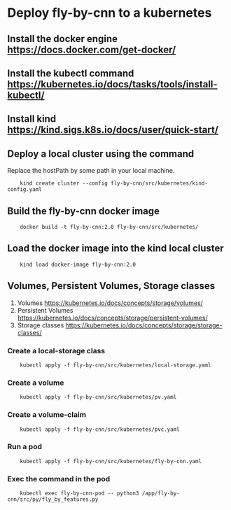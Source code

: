 # Deploy fly-by-cnn to a kubernetes

## Install the docker engine https://docs.docker.com/get-docker/

## Install the kubectl command https://kubernetes.io/docs/tasks/tools/install-kubectl/

## Install kind https://kind.sigs.k8s.io/docs/user/quick-start/

## Deploy a local cluster using the command

Replace the hostPath by some path in your local machine. 

```
	kind create cluster --config fly-by-cnn/src/kubernetes/kind-config.yaml
```

## Build the fly-by-cnn docker image

```
	docker build -t fly-by-cnn:2.0 fly-by-cnn/src/kubernetes/
```

## Load the docker image into the kind local cluster

```
	kind load docker-image fly-by-cnn:2.0
```

## Volumes, Persistent Volumes, Storage classes 

1. Volumes https://kubernetes.io/docs/concepts/storage/volumes/
2. Persistent Volumes https://kubernetes.io/docs/concepts/storage/persistent-volumes/
3. Storage classes https://kubernetes.io/docs/concepts/storage/storage-classes/

### Create a local-storage class

```
	kubectl apply -f fly-by-cnn/src/kubernetes/local-storage.yaml
```

### Create a volume

```
	kubectl apply -f fly-by-cnn/src/kubernetes/pv.yaml
```

### Create a volume-claim

```
	kubectl apply -f fly-by-cnn/src/kubernetes/pvc.yaml
```

### Run a pod

```
	kubectl apply -f fly-by-cnn/src/kubernetes/fly-by-cnn.yaml
```

### Exec the command in the pod

```
	kubectl exec fly-by-cnn-pod -- python3 /app/fly-by-cnn/src/py/fly_by_features.py
```
